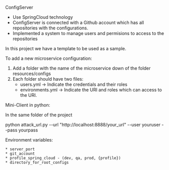 ConfigServer

* Use SpringCloud technology
* ConfigServer is connected with a Github account which has all repositories with the configurations.
* Implemented a system to manage users and permisions to access to the repositories 

In this project we have a template to be used as a sample.

To add a new microservice configuration:

1. Add a folder with the name of the microservice down of the folder resources/configs
2. Each folder should have two files:
    * users.yml -> Indicate the credentials and their roles
    * environments.yml -> Indicate the URI and roles which can access to the URI.

Mini-Client in python:

In the same folder of the project


python attack_url.py --url "http://localhost:8888/your_url" --user youruser --pass yourpass


Environment variables:

    * server_port
    * git_account
    * profile_spring_cloud - (dev, qa, prod, {profile})
    * directory_for_root_configs
